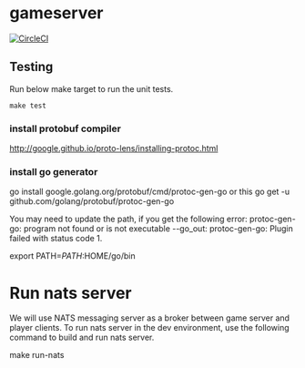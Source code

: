 # gameserver

[![CircleCI](https://circleci.com/gh/New-Voyager/gameserver.svg?style=svg&circle-token=15669e5d94af5df5bde7e4bcbf095dd3b89263bc)](https://app.circleci.com/pipelines/github/New-Voyager/gameserver)

## Testing

Run below make target to run the unit tests.
```
make test
```

### install protobuf compiler
http://google.github.io/proto-lens/installing-protoc.html

### install go generator
go install google.golang.org/protobuf/cmd/protoc-gen-go
or this
go get -u github.com/golang/protobuf/protoc-gen-go

You may need to update the path, if you get the following error:
protoc-gen-go: program not found or is not executable
--go_out: protoc-gen-go: Plugin failed with status code 1.

export PATH=$PATH:$HOME/go/bin


# Run nats server
We will use NATS messaging server as a broker between game server
and player clients. To run nats server in the dev environment, 
use the following command to build and run nats server.

make run-nats
